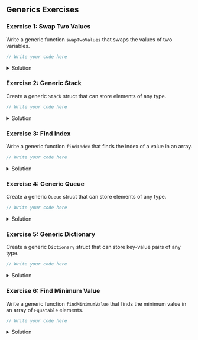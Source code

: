 ## Generics Exercises

### Exercise 1: Swap Two Values

Write a generic function `swapTwoValues` that swaps the values of two variables.

```swift
// Write your code here
```

<details>
<summary>Solution</summary>

```swift
func swapTwoValues<T>(_ a: inout T, _ b: inout T) {
    let temporaryA = a
    a = b
    b = temporaryA
}

var x = 5
var y = 10
swapTwoValues(&x, &y)
print("x: \(x), y: \(y)") // x: 10, y: 5
```
</details>

### Exercise 2: Generic Stack

Create a generic `Stack` struct that can store elements of any type.

```swift
// Write your code here
```

<details>
<summary>Solution</summary>

```swift
struct Stack<Element> {
    var items = [Element]()
    
    mutating func push(_ item: Element) {
        items.append(item)
    }
    
    mutating func pop() -> Element {
        return items.removeLast()
    }
}

var stackOfStrings = Stack<String>()
stackOfStrings.push("Hello")
stackOfStrings.push("World")
print(stackOfStrings.pop()) // World
```
</details>

### Exercise 3: Find Index

Write a generic function `findIndex` that finds the index of a value in an array.

```swift
// Write your code here
```

<details>
<summary>Solution</summary>

```swift
func findIndex<T: Equatable>(of valueToFind: T, in array: [T]) -> Int? {
    for (index, value) in array.enumerated() {
        if value == valueToFind {
            return index
        }
    }
    return nil
}

let numbers = [1, 2, 3, 4, 5]
if let index = findIndex(of: 3, in: numbers) {
    print("Index: \(index)") // Index: 2
}
```
</details>

### Exercise 4: Generic Queue

Create a generic `Queue` struct that can store elements of any type.

```swift
// Write your code here
```

<details>
<summary>Solution</summary>

```swift
struct Queue<Element> {
    private var items = [Element]()
    
    mutating func enqueue(_ item: Element) {
        items.append(item)
    }
    
    mutating func dequeue() -> Element? {
        guard !items.isEmpty else { return nil }
        return items.removeFirst()
    }
}

var queueOfInts = Queue<Int>()
queueOfInts.enqueue(1)
queueOfInts.enqueue(2)
print(queueOfInts.dequeue()!) // 1
```
</details>

### Exercise 5: Generic Dictionary

Create a generic `Dictionary` struct that can store key-value pairs of any type.

```swift
// Write your code here
```

<details>
<summary>Solution</summary>

```swift
struct Dictionary<Key: Hashable, Value> {
    private var items = [Key: Value]()
    
    mutating func setValue(_ value: Value, forKey key: Key) {
        items[key] = value
    }
    
    func getValue(forKey key: Key) -> Value? {
        return items[key]
    }
}

var dictionary = Dictionary<String, Int>()
dictionary.setValue(10, forKey: "ten")
print(dictionary.getValue(forKey: "ten")!) // 10
```
</details>

### Exercise 6: Find Minimum Value

Write a generic function `findMinimumValue` that finds the minimum value in an array of `Equatable` elements.

```swift
// Write your code here
```

<details>
<summary>Solution</summary>

```swift
func findMinimumValue<T: Comparable>(in array: [T]) -> T? {
    guard var minimumValue = array.first else { return nil }
    for value in array {
        if value < minimumValue {
            minimumValue = value
        }
    }
    return minimumValue
}

let numbers = [3, 1, 4, 1, 5, 9]
if let minValue = findMinimumValue(in: numbers) {
    print("Minimum value: \(minValue)") // Minimum value: 1
}
```
</details>